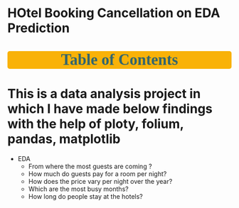 # HOtel Booking Cancellation on EDA Prediction
<a id = '0'></a>
<p style = "font-size : 35px; color : #34656d ; font-family : 'Comic Sans MS'; text-align : center; background-color : #f9b208; border-radius: 5px 5px;"><strong>Table of Contents</strong></p> 

# This is a data analysis project in which I have made below findings with the help of ploty, folium, pandas, matplotlib

* EDA
    * From where the most guests are coming ?
    * How much do guests pay for a room per night?
    * How does the price vary per night over the year?
    * Which are the most busy months?
    * How long do people stay at the hotels?